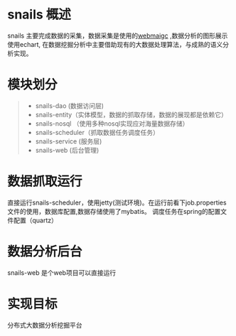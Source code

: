 snails 概述
======

snails 主要完成数据的采集，数据采集是使用的[webmaigc](https://github.com/code4craft/webmagic) ,数据分析的图形展示使用echart,
在数据挖掘分析中主要借助现有的大数据处理算法，与成熟的语义分析实现。


模块划分
======
> * snails-dao (数据访问层)
> * snails-entity（实体模型，数据的抓取存储，数据的展现都是依赖它）
> * snails-nosql （使用多种nosql实现应对海量数据存储）
> * snails-scheduler（抓取数据任务调度任务）
> * snails-service (服务层)
> * snails-web (后台管理)

数据抓取运行
======
直接运行snails-scheduler，使用jetty(测试环境)。在运行前看下job.properties文件的使用，数据库配置,数据存储使用了mybatis。
调度任务在spring的配置文件配置（quartz）

数据分析后台
======
snails-web 是个web项目可以直接运行


实现目标
======
分布式大数据分析挖掘平台
